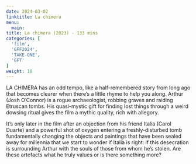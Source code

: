 ```yaml
---
date: 2024-03-02
linktitle: La chimera
menu:
  main:
title: La chimera (2023) - 133 mins
categories: [
  'film',
  'GFF2024',
  'TAKE-ONE',
  'GFT'
]
weight: 10
---
```


LA CHIMERA has an odd tempo, like a half-remembered story from long ago that becomes clearer when there’s a little rhyme to help you along. Arthur (Josh O’Connor) is a rogue archaeologist, robbing graves and raiding Etruscan tombs. His quasi-mystic gift for finding lost things through a weird dowsing ritual gives the film a mythic quality, rich with allegory. 

It’s only later in the film after an objection from his friend Italia (Carol Duarte) and a powerful shot of oxygen entering a freshly-disturbed tomb fundamentally changing the objects and paintings that have been sealed away for millennia that we start to wonder if Italia is right: if this desecration is surrounding Arthur with the souls of those from whom he’s stolen. Are these artefacts what he truly values or is there something more?